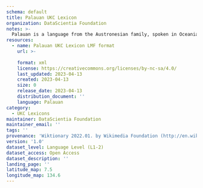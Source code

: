 ```yaml
---
schema: default
title: Palauan UKC Lexicon
organization: DataScientia Foundation
notes: >-
  Palauan is a language from the Austronesian family, spoken in Oceania. The UKC Lexicon of Palauan is represented as a lexico-semantic network. It consists of words, word senses, synsets, as well as sense-level and synset-level relationships.
resources:
  - name: Palauan UKC Lexicon LMF format
    url: >-
      
    format: xml
    license: https://creativecommons.org/licenses/by-nc-sa/4.0/
    last_updated: 2023-04-13
    created: 2023-04-13
    size: 0
    release_date: 2023-04-13
    distribution_document: ''
    language: Palauan
category:
  - UKC Lexicons
maintainer: DataScientia Foundation
maintainer_email: ''
tags: ''
provenance: 'Wiktionary 2022.01. by Wikimedia Foundation (http://en.wiktionary.org); KinDiv: Kinship Diversity 1.0 by Temuulen Khishigsuren (http://ukc.disi.unitn.it/index.php/kinship/); Princeton WordNet 2.1 by Princeton University (https://wordnet.princeton.edu)'
version: '1.0'
dataset_level: Language Level (L1-2)
dataset_access: Open Access
dataset_description: ''
landing_page: ''
latitude_map: 7.5
longitude_map: 134.6
---
```

